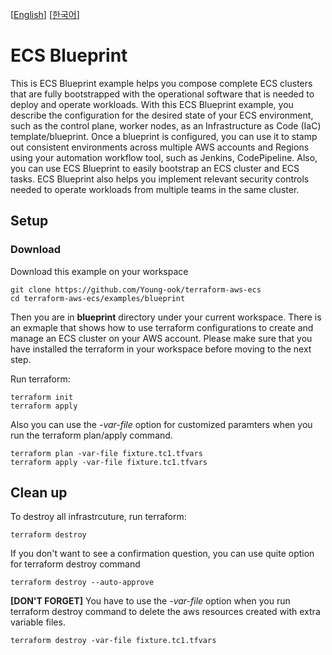 [[English](README.md)] [[한국어](README.ko.md)]

# ECS Blueprint
This is ECS Blueprint example helps you compose complete ECS clusters that are fully bootstrapped with the operational software that is needed to deploy and operate workloads. With this ECS Blueprint example, you describe the configuration for the desired state of your ECS environment, such as the control plane, worker nodes, as an Infrastructure as Code (IaC) template/blueprint. Once a blueprint is configured, you can use it to stamp out consistent environments across multiple AWS accounts and Regions using your automation workflow tool, such as Jenkins, CodePipeline. Also, you can use ECS Blueprint to easily bootstrap an ECS cluster and ECS tasks. ECS Blueprint also helps you implement relevant security controls needed to operate workloads from multiple teams in the same cluster.

## Setup
### Download
Download this example on your workspace
```
git clone https://github.com/Young-ook/terraform-aws-ecs
cd terraform-aws-ecs/examples/blueprint
```

Then you are in **blueprint** directory under your current workspace. There is an exmaple that shows how to use terraform configurations to create and manage an ECS cluster on your AWS account. Please make sure that you have installed the terraform in your workspace before moving to the next step.

Run terraform:
```
terraform init
terraform apply
```
Also you can use the *-var-file* option for customized paramters when you run the terraform plan/apply command.
```
terraform plan -var-file fixture.tc1.tfvars
terraform apply -var-file fixture.tc1.tfvars
```

## Clean up
To destroy all infrastrcuture, run terraform:
```
terraform destroy
```

If you don't want to see a confirmation question, you can use quite option for terraform destroy command
```
terraform destroy --auto-approve
```

**[DON'T FORGET]** You have to use the *-var-file* option when you run terraform destroy command to delete the aws resources created with extra variable files.
```
terraform destroy -var-file fixture.tc1.tfvars
```
